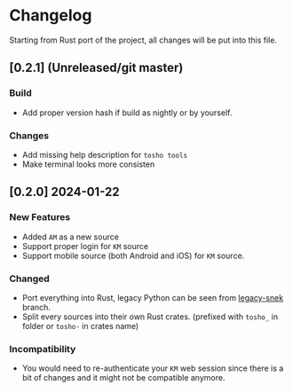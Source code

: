 # Changelog

Starting from Rust port of the project, all changes will be put into this file.

## [0.2.1] (Unreleased/git master)
### Build
- Add proper version hash if build as nightly or by yourself.

### Changes
- Add missing help description for `tosho tools`
- Make terminal looks more consisten

## [0.2.0] 2024-01-22
### New Features
- Added `AM` as a new source
- Support proper login for `KM` source
- Support mobile source (both Android and iOS) for `KM` source.

### Changed
- Port everything into Rust, legacy Python can be seen from [legacy-snek](https://github.com/noaione/tosho-mango/tree/legacy-snek) branch.
- Split every sources into their own Rust crates. (prefixed with `tosho_` in folder or `tosho-` in crates name)

### Incompatibility
- You would need to re-authenticate your `KM` web session since there is a bit of changes and it might not be compatible anymore.
